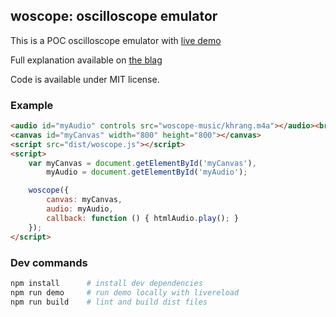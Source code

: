 ## woscope: oscilloscope emulator

This is a POC oscilloscope emulator with [live demo](http://m1el.github.io/woscope/)

Full explanation available on [the blag](http://m1el.github.io/woscope-how/)

Code is available under MIT license.

### Example
```html
<audio id="myAudio" controls src="woscope-music/khrang.m4a"></audio><br>
<canvas id="myCanvas" width="800" height="800"></canvas>
<script src="dist/woscope.js"></script>
<script>
    var myCanvas = document.getElementById('myCanvas'),
        myAudio = document.getElementById('myAudio');

    woscope({
        canvas: myCanvas,
        audio: myAudio,
        callback: function () { htmlAudio.play(); }
    });
</script>
```

### Dev commands
```sh
npm install      # install dev dependencies
npm run demo     # run demo locally with livereload
npm run build    # lint and build dist files
```
